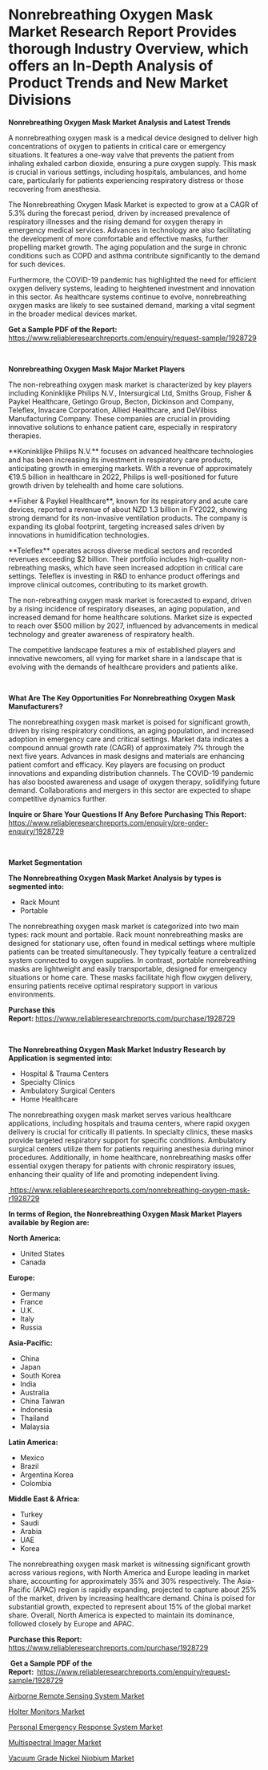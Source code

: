 <p><h1>Nonrebreathing Oxygen Mask Market Research Report Provides thorough Industry Overview, which offers an In-Depth Analysis of Product Trends and New Market Divisions</h1></p><p><strong>Nonrebreathing Oxygen Mask Market Analysis and Latest Trends</strong></p>
<p><p>A nonrebreathing oxygen mask is a medical device designed to deliver high concentrations of oxygen to patients in critical care or emergency situations. It features a one-way valve that prevents the patient from inhaling exhaled carbon dioxide, ensuring a pure oxygen supply. This mask is crucial in various settings, including hospitals, ambulances, and home care, particularly for patients experiencing respiratory distress or those recovering from anesthesia.</p><p>The Nonrebreathing Oxygen Mask Market is expected to grow at a CAGR of 5.3% during the forecast period, driven by increased prevalence of respiratory illnesses and the rising demand for oxygen therapy in emergency medical services. Advances in technology are also facilitating the development of more comfortable and effective masks, further propelling market growth. The aging population and the surge in chronic conditions such as COPD and asthma contribute significantly to the demand for such devices. </p><p>Furthermore, the COVID-19 pandemic has highlighted the need for efficient oxygen delivery systems, leading to heightened investment and innovation in this sector. As healthcare systems continue to evolve, nonrebreathing oxygen masks are likely to see sustained demand, marking a vital segment in the broader medical devices market.</p></p>
<p><strong>Get a Sample PDF of the Report:&nbsp;</strong> <a href="https://www.reliableresearchreports.com/enquiry/request-sample/1928729?utm_campaign=28&utm_medium=2&utm_source=Github&utm_content=ia&utm_term=25102024&utm_id=nonrebreathing-oxygen-mask">https://www.reliableresearchreports.com/enquiry/request-sample/1928729</a></p>
<p>&nbsp;</p>
<p><strong>Nonrebreathing Oxygen Mask Major Market Players</strong></p>
<p><p>The non-rebreathing oxygen mask market is characterized by key players including Koninklijke Philips N.V., Intersurgical Ltd, Smiths Group, Fisher & Paykel Healthcare, Getingo Group, Becton, Dickinson and Company, Teleflex, Invacare Corporation, Allied Healthcare, and DeVilbiss Manufacturing Company. These companies are crucial in providing innovative solutions to enhance patient care, especially in respiratory therapies.</p><p>**Koninklijke Philips N.V.** focuses on advanced healthcare technologies and has been increasing its investment in respiratory care products, anticipating growth in emerging markets. With a revenue of approximately €19.5 billion in healthcare in 2022, Philips is well-positioned for future growth driven by telehealth and home care solutions.</p><p>**Fisher & Paykel Healthcare**, known for its respiratory and acute care devices, reported a revenue of about NZD 1.3 billion in FY2022, showing strong demand for its non-invasive ventilation products. The company is expanding its global footprint, targeting increased sales driven by innovations in humidification technologies.</p><p>**Teleflex** operates across diverse medical sectors and recorded revenues exceeding $2 billion. Their portfolio includes high-quality non-rebreathing masks, which have seen increased adoption in critical care settings. Teleflex is investing in R&D to enhance product offerings and improve clinical outcomes, contributing to its market growth.</p><p>The non-rebreathing oxygen mask market is forecasted to expand, driven by a rising incidence of respiratory diseases, an aging population, and increased demand for home healthcare solutions. Market size is expected to reach over $500 million by 2027, influenced by advancements in medical technology and greater awareness of respiratory health.</p><p>The competitive landscape features a mix of established players and innovative newcomers, all vying for market share in a landscape that is evolving with the demands of healthcare providers and patients alike.</p></p>
<p>&nbsp;</p>
<p><strong>What Are The Key Opportunities For Nonrebreathing Oxygen Mask Manufacturers?</strong></p>
<p><p>The nonrebreathing oxygen mask market is poised for significant growth, driven by rising respiratory conditions, an aging population, and increased adoption in emergency care and critical settings. Market data indicates a compound annual growth rate (CAGR) of approximately 7% through the next five years. Advances in mask designs and materials are enhancing patient comfort and efficacy. Key players are focusing on product innovations and expanding distribution channels. The COVID-19 pandemic has also boosted awareness and usage of oxygen therapy, solidifying future demand. Collaborations and mergers in this sector are expected to shape competitive dynamics further.</p></p>
<p><strong>Inquire or Share Your Questions If Any Before Purchasing This Report:</strong> <a href="https://www.reliableresearchreports.com/enquiry/pre-order-enquiry/1928729?utm_campaign=28&utm_medium=2&utm_source=Github&utm_content=ia&utm_term=25102024&utm_id=nonrebreathing-oxygen-mask">https://www.reliableresearchreports.com/enquiry/pre-order-enquiry/1928729</a></p>
<p>&nbsp;</p>
<p><strong>Market Segmentation</strong></p>
<p><strong>The Nonrebreathing Oxygen Mask Market Analysis by types is segmented into:</strong></p>
<p><ul><li>Rack Mount</li><li>Portable</li></ul></p>
<p><p>The nonrebreathing oxygen mask market is categorized into two main types: rack mount and portable. Rack mount nonrebreathing masks are designed for stationary use, often found in medical settings where multiple patients can be treated simultaneously. They typically feature a centralized system connected to oxygen supplies. In contrast, portable nonrebreathing masks are lightweight and easily transportable, designed for emergency situations or home care. These masks facilitate high flow oxygen delivery, ensuring patients receive optimal respiratory support in various environments.</p></p>
<p><strong>Purchase this Report:&nbsp;</strong><a href="https://www.reliableresearchreports.com/purchase/1928729?utm_campaign=28&utm_medium=2&utm_source=Github&utm_content=ia&utm_term=25102024&utm_id=nonrebreathing-oxygen-mask">https://www.reliableresearchreports.com/purchase/1928729</a></p>
<p>&nbsp;</p>
<p><strong>The Nonrebreathing Oxygen Mask Market Industry Research by Application is segmented into:</strong></p>
<p><ul><li>Hospital & Trauma Centers</li><li>Specialty Clinics</li><li>Ambulatory Surgical Centers</li><li>Home Healthcare</li></ul></p>
<p><p>The nonrebreathing oxygen mask market serves various healthcare applications, including hospitals and trauma centers, where rapid oxygen delivery is crucial for critically ill patients. In specialty clinics, these masks provide targeted respiratory support for specific conditions. Ambulatory surgical centers utilize them for patients requiring anesthesia during minor procedures. Additionally, in home healthcare, nonrebreathing masks offer essential oxygen therapy for patients with chronic respiratory issues, enhancing their quality of life and promoting independent living.</p></p>
<p><a href="https://www.reliableresearchreports.com/nonrebreathing-oxygen-mask-r1928729?utm_campaign=28&utm_medium=2&utm_source=Github&utm_content=ia&utm_term=25102024&utm_id=nonrebreathing-oxygen-mask">&nbsp;https://www.reliableresearchreports.com/nonrebreathing-oxygen-mask-r1928729</a></p>
<p><strong>In terms of Region, the Nonrebreathing Oxygen Mask Market Players available by Region are:</strong></p>
<p>
    <p> <strong> North America: </strong>
        <ul>
            <li>United States</li>
            <li>Canada</li>
        </ul>
        </p> 
    <p> <strong> Europe: </strong>
        <ul>
            <li>Germany</li>
            <li>France</li>
            <li>U.K.</li>
            <li>Italy</li>
            <li>Russia</li>
        </ul>
        </p> 
    <p> <strong> Asia-Pacific: </strong>
        <ul>
            <li>China</li>
            <li>Japan</li>
            <li>South Korea</li>
            <li>India</li>
            <li>Australia</li>
            <li>China Taiwan</li>
            <li>Indonesia</li>
            <li>Thailand</li>
            <li>Malaysia</li>
        </ul>
        </p> 
    <p> <strong> Latin America: </strong>
        <ul>
            <li>Mexico</li>
            <li>Brazil</li>
            <li>Argentina Korea</li>
            <li>Colombia</li>
        </ul>
        </p> 
    <p> <strong> Middle East & Africa: </strong>
        <ul>
            <li>Turkey</li>
            <li>Saudi</li>
            <li>Arabia</li>
            <li>UAE</li>
            <li>Korea</li>
        </ul>
    </p>
    </p>
<p><p>The nonrebreathing oxygen mask market is witnessing significant growth across various regions, with North America and Europe leading in market share, accounting for approximately 35% and 30% respectively. The Asia-Pacific (APAC) region is rapidly expanding, projected to capture about 25% of the market, driven by increasing healthcare demand. China is poised for substantial growth, expected to represent about 15% of the global market share. Overall, North America is expected to maintain its dominance, followed closely by Europe and APAC.</p></p>
<p><strong>Purchase this Report: </strong><a href="https://www.reliableresearchreports.com/purchase/1928729?utm_campaign=28&utm_medium=2&utm_source=Github&utm_content=ia&utm_term=25102024&utm_id=nonrebreathing-oxygen-mask">https://www.reliableresearchreports.com/purchase/1928729</a></p>
<p>&nbsp;<strong>Get a Sample PDF of the Report:&nbsp;&nbsp;</strong><a href="https://www.reliableresearchreports.com/enquiry/request-sample/1928729?utm_campaign=28&utm_medium=2&utm_source=Github&utm_content=ia&utm_term=25102024&utm_id=nonrebreathing-oxygen-mask">https://www.reliableresearchreports.com/enquiry/request-sample/1928729</a></p>
<p><strong></strong></p>
<p><p><a href="https://issuu.com/reportprime-2/docs/airborne-remote-sensing-system-mark_1213180ec0bea5?utm_campaign=28&utm_medium=2&utm_source=Github&utm_content=ia&utm_term=25102024&utm_id=nonrebreathing-oxygen-mask">Airborne Remote Sensing System Market</a></p><p><a href="https://github.com/florjvdva/Market-Research-Report-List-1/blob/main/holter-monitors-market.md?utm_campaign=28&utm_medium=2&utm_source=Github&utm_content=ia&utm_term=25102024&utm_id=nonrebreathing-oxygen-mask">Holter Monitors Market</a></p><p><a href="https://github.com/LoretaDushku585/Market-Research-Report-List-1/blob/main/personal-emergency-response-system-market.md?utm_campaign=28&utm_medium=2&utm_source=Github&utm_content=ia&utm_term=25102024&utm_id=nonrebreathing-oxygen-mask">Personal Emergency Response System Market</a></p><p><a href="https://issuu.com/reportprime-2/docs/multispectral-imager-market-size-20_077eb4cf647a4e?utm_campaign=28&utm_medium=2&utm_source=Github&utm_content=ia&utm_term=25102024&utm_id=nonrebreathing-oxygen-mask">Multispectral Imager Market</a></p><p><a href="https://www.linkedin.com/pulse/vacuum-grade-nickel-niobium-market-trends-insights-type-application-7escf?utm_campaign=28&utm_medium=2&utm_source=Github&utm_content=ia&utm_term=25102024&utm_id=nonrebreathing-oxygen-mask">Vacuum Grade Nickel Niobium Market</a></p></p>
